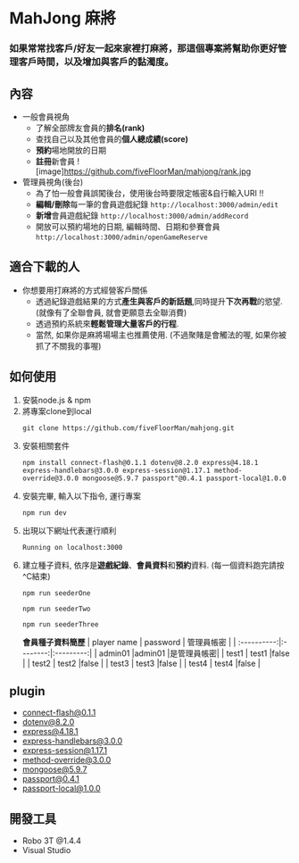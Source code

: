 # MahJong 麻將

### 如果常常找客戶/好友一起來家裡打麻將，那這個專案將幫助你更好管理客戶時間，以及增加與客戶的黏濁度。

## 內容
* 一般會員視角
  * 了解全部牌友會員的**排名(rank)**
  * 查找自己以及其他會員的**個人總成績(score)**
  * **預約**場地開放的日期
  * **註冊**新會員
  ![image]https://github.com/fiveFloorMan/mahjong/rank.jpg
* 管理員視角(後台)
  * 為了怕一般會員誤闖後台，使用後台時要限定帳密&自行輸入URI !!
  * **編輯/刪除**每一筆的會員遊戲紀錄 `http://localhost:3000/admin/edit`
  * **新增**會員遊戲紀錄 `http://localhost:3000/admin/addRecord`
  * 開放可以預約場地的日期, 編輯時間、日期和參賽會員 `http://localhost:3000/admin/openGameReserve`
  
## 適合下載的人
* 你想要用打麻將的方式經營客戶關係
  * 透過紀錄遊戲結果的方式**產生與客戶的新話題**,同時提升**下次再戰**的慾望. (就像有了全聯會員, 就會更願意去全聯消費)
  * 透過預約系統來**輕鬆管理大量客戶的行程**. 
  * 當然, 如果你是麻將場場主也推薦使用. (不過聚賭是會觸法的喔, 如果你被抓了不關我的事喔)
  
## 如何使用

1. 安裝node.js & npm 
2. 將專案clone到local 
    ```
    git clone https://github.com/fiveFloorMan/mahjong.git
    ```
3. 安裝相關套件
    ```
    npm install connect-flash@0.1.1 dotenv@8.2.0 express@4.18.1 express-handlebars@3.0.0 express-session@1.17.1 method-override@3.0.0 mongoose@5.9.7 passport"@0.4.1 passport-local@1.0.0
    ```
4. 安裝完畢, 輸入以下指令, 運行專案 
    ```
    npm run dev
    ```
5. 出現以下網址代表運行順利 
    ```
    Running on localhost:3000
    ```
6. 建立種子資料, 依序是**遊戲紀錄**、**會員資料**和**預約**資料. (每一個資料跑完請按^C結束)
    ```
    npm run seederOne
    ```
    ```
    npm run seederTwo
    ```
    ```
    npm run seederThree
    ```
    **會員種子資料簡歷**
    | player name | password | 管理員帳密 |
    | :----------:|:--------:|:---------:|
    | admin01     |admin01   |是管理員帳密|
    | test1       | test1    |false      |
    | test2       | test2    |false      |
    | test3       | test3    |false      |
    | test4       | test4    |false      |
## plugin
* connect-flash@0.1.1
* dotenv@8.2.0
* express@4.18.1
* express-handlebars@3.0.0
* express-session@1.17.1
* method-override@3.0.0
* mongoose@5.9.7
* passport@0.4.1
* passport-local@1.0.0
## 開發工具
* Robo 3T @1.4.4
* Visual Studio
